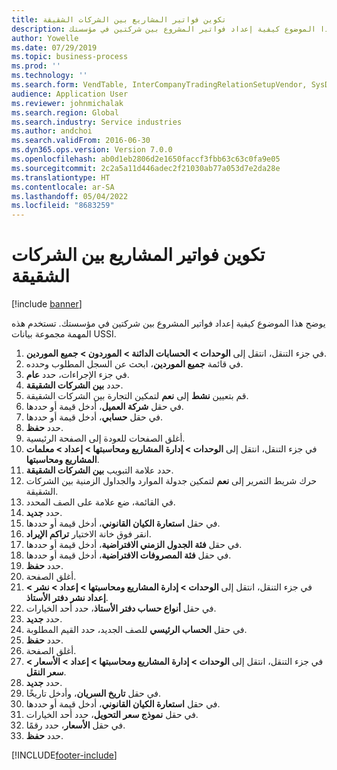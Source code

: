 ```yaml
---
title: تكوين فواتير المشاريع بين الشركات الشقيقة
description: يوضح هذا الموضوع كيفية إعداد فواتير المشروع بين شركتين في مؤسستك.
author: Yowelle
ms.date: 07/29/2019
ms.topic: business-process
ms.prod: ''
ms.technology: ''
ms.search.form: VendTable, InterCompanyTradingRelationSetupVendor, SysDataAreaSelectLookup, ProjParameters, ProjPosting, ProjTransferPrice
audience: Application User
ms.reviewer: johnmichalak
ms.search.region: Global
ms.search.industry: Service industries
ms.author: andchoi
ms.search.validFrom: 2016-06-30
ms.dyn365.ops.version: Version 7.0.0
ms.openlocfilehash: ab0d1eb2806d2e1650faccf3fbb63c63c0fa9e05
ms.sourcegitcommit: 2c2a5a11d446adec2f21030ab77a053d7e2da28e
ms.translationtype: HT
ms.contentlocale: ar-SA
ms.lasthandoff: 05/04/2022
ms.locfileid: "8683259"
---
```

# <a name="configure-intercompany-project-invoicing"></a>تكوين فواتير المشاريع بين الشركات الشقيقة

[!include [banner](../../includes/banner.md)]

يوضح هذا الموضوع كيفية إعداد فواتير المشروع بين شركتين في مؤسستك. تستخدم هذه المهمة مجموعة بيانات USSI.

1. في جزء التنقل، انتقل إلى **الوحدات > الحسابات الدائنة > الموردون > جميع الموردين**.
2. في قائمة **جميع الموردين**، ابحث عن السجل المطلوب وحدده.
3. في جزء الإجراءات، حدد **عام**.
4. حدد **بين الشركات الشقيقة**.
5. قم بتعيين **نشط** إلى **نعم** لتمكين التجارة بين الشركات الشقيقة.
6. في حقل **شركة العميل**، أدخل قيمة أو حددها.
7. في حقل **حسابي**، أدخل قيمة أو حددها.
8. حدد **حفظ**.
9. أغلق الصفحات للعودة إلى الصفحة الرئيسية.
10. في جزء التنقل، انتقل إلى **الوحدات > إدارة المشاريع ومحاسبتها > إعداد > معلمات المشاريع ومحاسبتها**.
11. حدد علامة التبويب **بين الشركات الشقيقة**.
12. حرك شريط التمرير إلى **نعم** لتمكين جدولة الموارد والجداول الزمنية بين الشركات الشقيقة.
13. في القائمة، ضع علامة على الصف المحدد.
14. حدد **جديد**.
15. في حقل **استعارة الكيان القانوني**، أدخل قيمة أو حددها.
16. انقر فوق خانة الاختيار **تراكم الإيراد**.
17. في حقل **فئة الجدول الزمني الافتراضية**، أدخل قيمة أو حددها.
18. في حقل **فئة المصروفات الافتراضية**، أدخل قيمة أو حددها.
19. حدد **حفظ**.
20. أغلق الصفحة.
21. في جزء التنقل، انتقل إلى **الوحدات > إدارة المشاريع ومحاسبتها > إعداد > نشر > إعداد نشر دفتر الأستاذ**.
22. في حقل **أنواع حساب دفتر الأستاذ**، حدد أحد الخيارات.
23. حدد **جديد**.
24. في حقل **الحساب الرئيسي** للصف الجديد، حدد القيم المطلوبة.
25. حدد **حفظ**.
26. أغلق الصفحة.
27. في جزء التنقل، انتقل إلى **الوحدات > إدارة المشاريع ومحاسبتها > إعداد > الأسعار > سعر النقل**.
28. حدد **جديد**.
29. في حقل **تاريخ السريان**، وأدخل تاريخًا.
30. في حقل **استعارة الكيان القانوني**، أدخل قيمة أو حددها.
31. في حقل **نموذج سعر التحويل**، حدد أحد الخيارات.
32. في حقل **الأسعار**، حدد رقمًا.
33. حدد **حفظ**.



[!INCLUDE[footer-include](../../includes/footer-banner.md)]